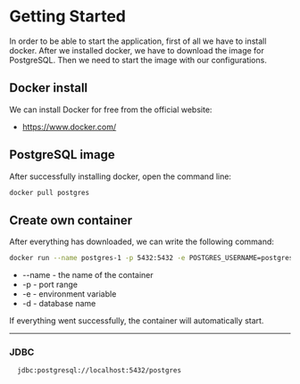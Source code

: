 # Getting Started

In order to be able to start the application, first of all we have to install docker.
After we installed docker, we have to download the image for PostgreSQL.
Then we need to start the image with our configurations.

## Docker install

We can install Docker for free from the official website:
* https://www.docker.com/

## PostgreSQL image

After successfully installing docker, open the command line:

   ```sh
  docker pull postgres
   ```

## Create own container

After everything has downloaded, we can write the following command:

   ```sh
  docker run --name postgres-1 -p 5432:5432 -e POSTGRES_USERNAME=postgres -e POSTGRES_PASSWORD=postgres -d postgres
   ```

* --name - the name of the container
* -p - port range
* -e - environment variable
* -d - database name

If everything went successfully, the container will automatically start.

---

### JDBC

```sh
  jdbc:postgresql://localhost:5432/postgres
   ```